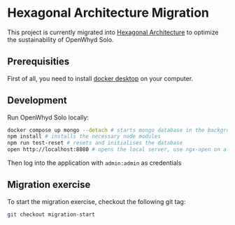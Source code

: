 # Hexagonal Architecture Migration

This project is currently migrated into [Hexagonal Architecture](https://beyondxscratch.com/2017/08/19/hexagonal-architecture-the-practical-guide-for-a-clean-architecture/) to optimize the sustainability of OpenWhyd Solo.

## Prerequisities

First of all, you need to install [docker desktop](https://www.docker.com/products/docker-desktop) on your computer.

## Development

Run OpenWhyd Solo locally:

```bash	
docker compose up mongo --detach # starts mongo database in the background
npm install # installs the necessary node modules
npm run test-reset # resets and initialises the database
open http://localhost:8080 # opens the local server, use ngx-open on a linux system.
```
Then log into the application with `admin:admin` as credentials

## Migration exercise
To start the migration exercise, checkout the following git tag:
```bash
git checkout migration-start
```